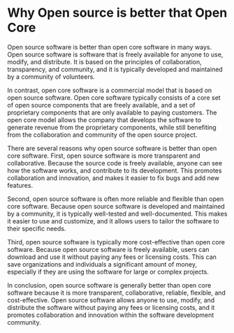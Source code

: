 # Why Open source is better that Open Core

Open source software is better than open core software in many ways. Open source software is software that is freely available for anyone to use, modify, and distribute. It is based on the principles of collaboration, transparency, and community, and it is typically developed and maintained by a community of volunteers.

In contrast, open core software is a commercial model that is based on open source software. Open core software typically consists of a core set of open source components that are freely available, and a set of proprietary components that are only available to paying customers. The open core model allows the company that develops the software to generate revenue from the proprietary components, while still benefiting from the collaboration and community of the open source project.

There are several reasons why open source software is better than open core software. First, open source software is more transparent and collaborative. Because the source code is freely available, anyone can see how the software works, and contribute to its development. This promotes collaboration and innovation, and makes it easier to fix bugs and add new features.

Second, open source software is often more reliable and flexible than open core software. Because open source software is developed and maintained by a community, it is typically well-tested and well-documented. This makes it easier to use and customize, and it allows users to tailor the software to their specific needs.

Third, open source software is typically more cost-effective than open core software. Because open source software is freely available, users can download and use it without paying any fees or licensing costs. This can save organizations and individuals a significant amount of money, especially if they are using the software for large or complex projects.

In conclusion, open source software is generally better than open core software because it is more transparent, collaborative, reliable, flexible, and cost-effective. Open source software allows anyone to use, modify, and distribute the software without paying any fees or licensing costs, and it promotes collaboration and innovation within the software development community.
